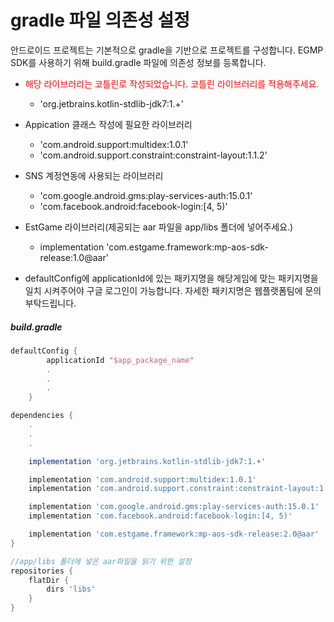 # gradle 파일 의존성 설정

안드로이드 프로젝트는 기본적으로 gradle을 기반으로 프로젝트를 구성합니다.
EGMP SDK를 사용하기 위해 build.gradle 파일에 의존성 정보를 등록합니다.

* <span style="color: red">해당 라이브러리는 코틀린로 작성되었습니다. 코틀린 라이브러리를 적용해주세요.</span>
    * 'org.jetbrains.kotlin-stdlib-jdk7:1.+'

* Appication 클래스 작성에 필요한 라이브러리
    * 'com.android.support:multidex:1.0.1' 
    * 'com.android.support.constraint:constraint-layout:1.1.2'

* SNS 계정연동에 사용되는 라이브러리
    * 'com.google.android.gms:play-services-auth:15.0.1'
    * 'com.facebook.android:facebook-login:[4, 5)'
* EstGame 라이브러리(제공되는 aar 파일을 app/libs 폴더에 넣어주세요.)
    * implementation 'com.estgame.framework:mp-aos-sdk-release:1.0@aar'

* defaultConfig에 applicationId에 있는 패키지명을 해당게임에 맞는 패키지명을 일치 시켜주어야 구글 로그인이 가능합니다. 자세한 패키지명은 웹플랫폼팀에 문의 부탁드립니다.



##### build.gradle
```gradle
defaultConfig {
        applicationId "$app_package_name"         
        .
        .
        .
    }

dependencies {
    .
    .
    .

    implementation 'org.jetbrains.kotlin-stdlib-jdk7:1.+'

    implementation 'com.android.support:multidex:1.0.1'
    implementation 'com.android.support.constraint:constraint-layout:1.1.2'

    implementation 'com.google.android.gms:play-services-auth:15.0.1'
    implementation 'com.facebook.android:facebook-login:[4, 5)'

    implementation 'com.estgame.framework:mp-aos-sdk-release:2.0@aar'
}

//app/libs 폴더에 넣은 aar파일을 읽기 위한 설정
repositories {
    flatDir {
        dirs 'libs'
    }
}
```